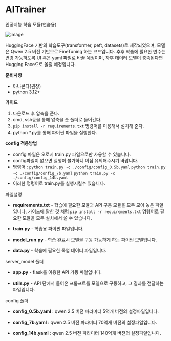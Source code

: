# AITrainer
인공지능 학습 모듈(연습용)

![image](https://github.com/user-attachments/assets/2501d559-aada-431b-995e-48c11372ce9d)

HuggingFace 기반의 학습도구(transformer, peft, datasets)로 제작되었으며, 모델은 Qwen 2.5 버전 기반으로 FineTuning 하는 코드입니다.
추후 학습에 필요한 변수는 변경 가능하도록 UI 혹은 yaml 파일로 바꿀 예정이며, 차후 데이터 모델이 충족된다면 Hugging Face으로 올릴 예정입니다.

**준비사항**
 - 아나콘다(권장)
 - python 3.12+

**가이드**
1. 다운로드 후 압축을 푼다.
2. cmd, ssh등을 통해 압축을 푼 폴더로 들어간다.
3. ``` pip install -r requirements.txt ``` 명령어를 이용해서 설치해 준다.
4. python *.py를 통해 파이썬 파일을 실행한다.

**config 적용방법**
 - config 파일은 오로지 train.py 파일으로만 사용할 수 있습니다.
 - config파일이 없으면 실행이 불가하니 이점 유의해주시기 바랍니다.
 - 명령어 : 
```python train.py -c ./config/config_0.5b.yaml```
```python train.py -c ./config/config_7b.yaml```
```python train.py -c ./config/config_14b.yaml```
 - 이러한 명령어로 train.py를 실행시킬수 있습니다.

파일설명
 - **requirements.txt** - 학습에 필요한 모듈과 API 구동 모듈을 모두 모아 놓은 파일입니다, 
가이드에 말한 것 처럼 ``` pip install -r requirements.txt ``` 명령어로 필요한 모듈을 모두 설치해서 쓸 수 있습니다.

 - **train.py** - 학습용 파이썬 파일입니다.

 - **model_run.py** - 학습 완료시 모델을 구동 가능하게 하는 파이썬 모델입니다.

 - **data.py** - 학습에 필요한 목업 데이터 파일입니다.



server_model 폴더

 - **app.py** - flask를 이용한 API 가동 파일입니다.

 - **utils.py** - API 단에서 들어온 프롬프트를 모델으로 구동하고, 그 결과를 전달하는 파일입니다.



config 폴더

 - **config_0.5b.yaml** : qwen 2.5 버전 파라미터 5억개 버전의 설정파일입니다.

 - **config_7b.yaml** : qwen 2.5 버전 파라미터 70억개 버전의 설정파일입니다.

 - **config_14b.yaml** : qwen 2.5 버전 파라미터 140억개 버전의 설정파일입니다.
